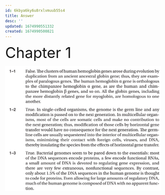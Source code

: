 ```yaml
---
id: 6kbya6ky6u8rxlvmuub55s4
title: Answer
desc: ''
updated: 1674990551332
created: 1674990500821
---
```

<font size="7">Chapter 1</font>

![](./assets/images/2023-01-29-20-08-53.png)